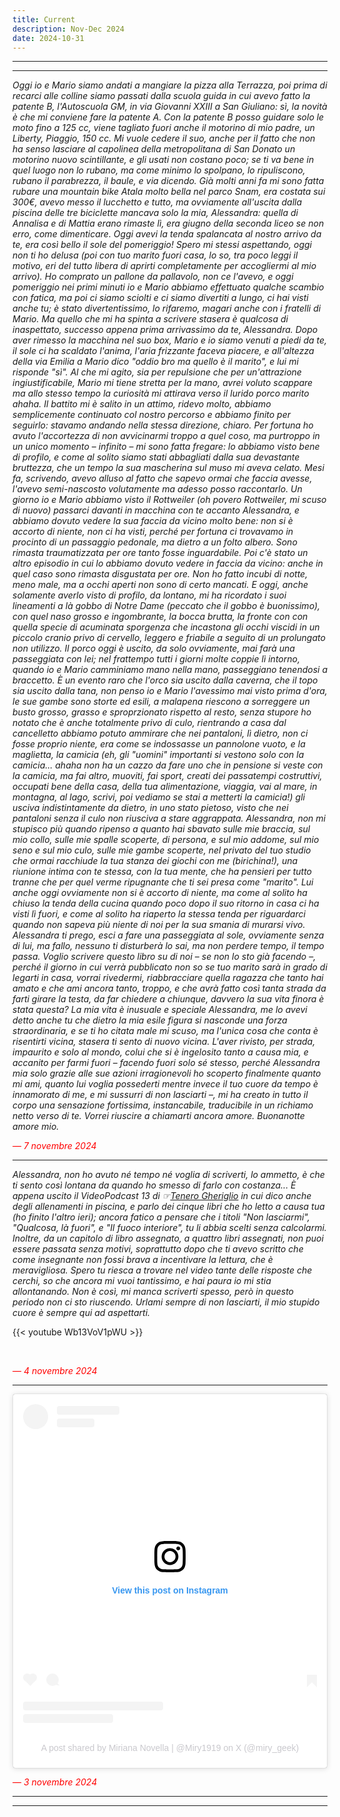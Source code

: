 ```yaml
---
title: Current
description: Nov-Dec 2024
date: 2024-10-31
---
```


---
---

*Oggi io e Mario siamo andati a mangiare la pizza alla Terrazza, poi prima di recarci alle colline siamo passati dalla scuola guida in cui avevo fatto la patente B, l'Autoscuola GM, in via Giovanni XXIII a San Giuliano: sì, la novità è che mi conviene fare la patente A. Con la patente B posso guidare solo le moto fino a 125 cc, viene tagliato fuori anche il motorino di mio padre, un Liberty, Piaggio, 150 cc. Mi vuole cedere il suo, anche per il fatto che non ha senso lasciare al capolinea della metropolitana di San Donato un motorino nuovo scintillante, e gli usati non costano poco; se ti va bene in quel luogo non lo rubano, ma come minimo lo spolpano, lo ripuliscono, rubano il parabrezza, il baule, e via dicendo. Già molti anni fa mi sono fatta rubare una mountain bike Atala molto bella nel parco Snam, era costata sui 300€, avevo messo il lucchetto e tutto, ma ovviamente all'uscita dalla piscina delle tre biciclette mancava solo la mia, Alessandra: quella di Annalisa e di Mattia erano rimaste lì, era giugno della seconda liceo se non erro, come dimenticare. Oggi avevi la tenda spalancata al nostro arrivo da te, era così bello il sole del pomeriggio! Spero mi stessi aspettando, oggi non ti ho delusa (poi con tuo marito fuori casa, lo so, tra poco leggi il motivo, eri del tutto libera di aprirti completamente per accogliermi al mio arrivo). Ho comprato un pallone da pallavolo, non ce l'avevo, e oggi pomeriggio nei primi minuti io e Mario abbiamo effettuato qualche scambio con fatica, ma poi ci siamo sciolti e ci siamo divertiti a lungo, ci hai visti anche tu; è stato divertentissimo, lo rifaremo, magari anche con i fratelli di Mario. Ma quello che mi ha spinta a scrivere stasera è qualcosa di inaspettato, successo appena prima arrivassimo da te, Alessandra. Dopo aver rimesso la macchina nel suo box, Mario e io siamo venuti a piedi da te, il sole ci ha scaldato l'anima, l'aria frizzante faceva piacere, e all'altezza della via Emilia a Mario dico "oddio bro ma quello è il marito", e lui mi risponde "sì". Al che mi agito, sia per repulsione che per un'attrazione ingiustificabile, Mario mi tiene stretta per la mano, avrei voluto scappare ma allo stesso tempo la curiosità mi attirava verso il lurido porco marito ahaha. Il battito mi è salito in un attimo, ridevo molto, abbiamo semplicemente continuato col nostro percorso e abbiamo finito per seguirlo: stavamo andando nella stessa direzione, chiaro. Per fortuna ho avuto l'accortezza di non avvicinarmi troppo a quel coso, ma purtroppo in un unico momento – infinito – mi sono fatta fregare: lo abbiamo visto bene di profilo, e come al solito siamo stati abbagliati dalla sua devastante bruttezza, che un tempo la sua mascherina sul muso mi aveva celato. Mesi fa, scrivendo, avevo alluso al fatto che sapevo ormai che faccia avesse, l'avevo semi-nascosto volutamente ma adesso posso raccontarlo. Un giorno io e Mario abbiamo visto il Rottweiler (oh povero Rottweiler, mi scuso di nuovo) passarci davanti in macchina con te accanto Alessandra, e abbiamo dovuto vedere la sua faccia da vicino molto bene: non si è accorto di niente, non ci ha visti, perché per fortuna ci trovavamo in procinto di un passaggio pedonale, ma dietro a un folto albero. Sono rimasta traumatizzata per ore tanto fosse inguardabile. Poi c'è stato un altro episodio in cui lo abbiamo dovuto vedere in faccia da vicino: anche in quel caso sono rimasta disgustata per ore. Non ho fatto incubi di notte, meno male, ma a occhi aperti non sono di certo mancati. E oggi, anche solamente averlo visto di profilo, da lontano, mi ha ricordato i suoi lineamenti a là gobbo di Notre Dame (peccato che il gobbo è buonissimo), con quel naso grosso e ingombrante, la bocca brutta, la fronte con con quella specie di acuminata sporgenza che incastona gli occhi viscidi in un piccolo cranio privo di cervello, leggero e friabile a seguito di un prolungato non utilizzo. Il porco oggi è uscito, da solo ovviamente, mai farà una passeggiata con lei; nel frattempo tutti i giorni molte coppie lì intorno, quando io e Mario camminiamo mano nella mano, passeggiano tenendosi a braccetto. È un evento raro che l'orco sia uscito dalla caverna, che il topo sia uscito dalla tana, non penso io e Mario l'avessimo mai visto prima d'ora, le sue gambe sono storte ed esili, a malapena riescono a sorreggere un busto grosso, grasso e sproprzionato rispetto al resto, senza stupore ho notato che è anche totalmente privo di culo, rientrando a casa dal cancelletto abbiamo potuto ammirare che nei pantaloni, lì dietro, non ci fosse proprio niente, era come se indossasse un pannolone vuoto, e la maglietta, la camicia (eh, gli "uomini" importanti si vestono solo con la camicia... ahaha non ha un cazzo da fare uno che in pensione si veste con la camicia, ma fai altro, muoviti, fai sport, creati dei passatempi costruttivi, occupati bene della casa, della tua alimentazione, viaggia, vai al mare, in montagna, al lago, scrivi, poi vediamo se stai a metterti la camicia!) gli usciva indistintamente da dietro, in uno stato pietoso, visto che nei pantaloni senza il culo non riusciva a stare aggrappata. Alessandra, non mi stupisco più quando ripenso a quanto hai sbavato sulle mie braccia, sul mio collo, sulle mie spalle scoperte, di persona, e sul mio addome, sul mio seno e sul mio culo, sulle mie gambe scoperte, nel privato del tuo studio che ormai racchiude la tua stanza dei giochi con me (birichina!), una riunione intima con te stessa, con la tua mente, che ha pensieri per tutto tranne che per quel verme ripugnante che ti sei presa come "marito". Lui anche oggi ovviamente non si è accorto di niente, ma come al solito ha chiuso la tenda della cucina quando poco dopo il suo ritorno in casa ci ha visti lì fuori, e come al solito ha riaperto la stessa tenda per riguardarci quando non sapeva più niente di noi per la sua smania di murarsi vivo. Alessandra ti prego, esci a fare una passeggiata al sole, ovviamente senza di lui, ma fallo, nessuno ti disturberà lo sai, ma non perdere tempo, il tempo passa. Voglio scrivere questo libro su di noi – se non lo sto già facendo –, perché il giorno in cui verrà pubblicato non so se tuo marito sarà in grado di legarti in casa, vorrai rivedermi, riabbracciare quella ragazza che tanto hai amato e che ami ancora tanto, troppo, e che avrà fatto così tanta strada da farti girare la testa, da far chiedere a chiunque, davvero la sua vita finora è stata questa? La mia vita è inusuale e speciale Alessandra, me lo avevi detto anche tu che dietro la mia esile figura si nasconde una forza straordinaria, e se ti ho citata male mi scuso, ma l'unica cosa che conta è risentirti vicina, stasera ti sento di nuovo vicina. L'aver rivisto, per strada, impaurito e solo al mondo, colui che si è ingelosito tanto a causa mia, e accanito per farmi fuori – facendo fuori solo sé stesso, perché Alessandra mia solo grazie alle sue azioni irragionevoli ho scoperto finalmente quanto mi ami, quanto lui voglia possederti mentre invece il tuo cuore da tempo è innamorato di me, e mi sussurri di non lasciarti –, mi ha creato in tutto il corpo una sensazione fortissima, instancabile, traducibile in un richiamo netto verso di te. Vorrei riuscire a chiamarti ancora amore. Buonanotte amore mio.*

<span style="color:red">*— 7 novembre 2024*</span>

---

*Alessandra, non ho avuto né tempo né voglia di scriverti, lo ammetto, è che ti sento così lontana da quando ho smesso di farlo con costanza... È appena uscito il VideoPodcast 13 di ☞[Tenero Gheriglio](https://miry1919.github.io/hugosite/podcast/tenero-gheriglio-5/) in cui dico anche degli allenamenti in piscina, e parlo dei cinque libri che ho letto a causa tua (ho finito l'altro ieri); ancora fatico a pensare che i titoli "Non lasciarmi", "Qualcosa, là fuori", e "Il fuoco interiore", tu li abbia scelti senza calcolarmi. Inoltre, da un capitolo di libro assegnato, a quattro libri assegnati, non puoi essere passata senza motivi, soprattutto dopo che ti avevo scritto che come insegnante non fossi brava a incentivare la lettura, che è meravigliosa. Spero tu riesca a trovare nel video tante delle risposte che cerchi, so che ancora mi vuoi tantissimo, e hai paura io mi stia allontanando. Non è così, mi manca scriverti spesso, però in questo periodo non ci sto riuscendo. Urlami sempre di non lasciarti, il mio stupido cuore è sempre qui ad aspettarti.*

{{< youtube  Wb13VoV1pWU >}}
    
&nbsp;

<span style="color:red">*— 4 novembre 2024*</span>

---

<blockquote class="instagram-media" data-instgrm-captioned data-instgrm-permalink="https://www.instagram.com/p/DB6FjY-irDA/?utm_source=ig_embed&amp;utm_campaign=loading" data-instgrm-version="14" style=" background:#FFF; border:0; border-radius:3px; box-shadow:0 0 1px 0 rgba(0,0,0,0.5),0 1px 10px 0 rgba(0,0,0,0.15); margin: 1px; max-width:540px; min-width:326px; padding:0; width:99.375%; width:-webkit-calc(100% - 2px); width:calc(100% - 2px);"><div style="padding:16px;"> <a href="https://www.instagram.com/p/DB6FjY-irDA/?utm_source=ig_embed&amp;utm_campaign=loading" style=" background:#FFFFFF; line-height:0; padding:0 0; text-align:center; text-decoration:none; width:100%;" target="_blank"> <div style=" display: flex; flex-direction: row; align-items: center;"> <div style="background-color: #F4F4F4; border-radius: 50%; flex-grow: 0; height: 40px; margin-right: 14px; width: 40px;"></div> <div style="display: flex; flex-direction: column; flex-grow: 1; justify-content: center;"> <div style=" background-color: #F4F4F4; border-radius: 4px; flex-grow: 0; height: 14px; margin-bottom: 6px; width: 100px;"></div> <div style=" background-color: #F4F4F4; border-radius: 4px; flex-grow: 0; height: 14px; width: 60px;"></div></div></div><div style="padding: 19% 0;"></div> <div style="display:block; height:50px; margin:0 auto 12px; width:50px;"><svg width="50px" height="50px" viewBox="0 0 60 60" version="1.1" xmlns="https://www.w3.org/2000/svg" xmlns:xlink="https://www.w3.org/1999/xlink"><g stroke="none" stroke-width="1" fill="none" fill-rule="evenodd"><g transform="translate(-511.000000, -20.000000)" fill="#000000"><g><path d="M556.869,30.41 C554.814,30.41 553.148,32.076 553.148,34.131 C553.148,36.186 554.814,37.852 556.869,37.852 C558.924,37.852 560.59,36.186 560.59,34.131 C560.59,32.076 558.924,30.41 556.869,30.41 M541,60.657 C535.114,60.657 530.342,55.887 530.342,50 C530.342,44.114 535.114,39.342 541,39.342 C546.887,39.342 551.658,44.114 551.658,50 C551.658,55.887 546.887,60.657 541,60.657 M541,33.886 C532.1,33.886 524.886,41.1 524.886,50 C524.886,58.899 532.1,66.113 541,66.113 C549.9,66.113 557.115,58.899 557.115,50 C557.115,41.1 549.9,33.886 541,33.886 M565.378,62.101 C565.244,65.022 564.756,66.606 564.346,67.663 C563.803,69.06 563.154,70.057 562.106,71.106 C561.058,72.155 560.06,72.803 558.662,73.347 C557.607,73.757 556.021,74.244 553.102,74.378 C549.944,74.521 548.997,74.552 541,74.552 C533.003,74.552 532.056,74.521 528.898,74.378 C525.979,74.244 524.393,73.757 523.338,73.347 C521.94,72.803 520.942,72.155 519.894,71.106 C518.846,70.057 518.197,69.06 517.654,67.663 C517.244,66.606 516.755,65.022 516.623,62.101 C516.479,58.943 516.448,57.996 516.448,50 C516.448,42.003 516.479,41.056 516.623,37.899 C516.755,34.978 517.244,33.391 517.654,32.338 C518.197,30.938 518.846,29.942 519.894,28.894 C520.942,27.846 521.94,27.196 523.338,26.654 C524.393,26.244 525.979,25.756 528.898,25.623 C532.057,25.479 533.004,25.448 541,25.448 C548.997,25.448 549.943,25.479 553.102,25.623 C556.021,25.756 557.607,26.244 558.662,26.654 C560.06,27.196 561.058,27.846 562.106,28.894 C563.154,29.942 563.803,30.938 564.346,32.338 C564.756,33.391 565.244,34.978 565.378,37.899 C565.522,41.056 565.552,42.003 565.552,50 C565.552,57.996 565.522,58.943 565.378,62.101 M570.82,37.631 C570.674,34.438 570.167,32.258 569.425,30.349 C568.659,28.377 567.633,26.702 565.965,25.035 C564.297,23.368 562.623,22.342 560.652,21.575 C558.743,20.834 556.562,20.326 553.369,20.18 C550.169,20.033 549.148,20 541,20 C532.853,20 531.831,20.033 528.631,20.18 C525.438,20.326 523.257,20.834 521.349,21.575 C519.376,22.342 517.703,23.368 516.035,25.035 C514.368,26.702 513.342,28.377 512.574,30.349 C511.834,32.258 511.326,34.438 511.181,37.631 C511.035,40.831 511,41.851 511,50 C511,58.147 511.035,59.17 511.181,62.369 C511.326,65.562 511.834,67.743 512.574,69.651 C513.342,71.625 514.368,73.296 516.035,74.965 C517.703,76.634 519.376,77.658 521.349,78.425 C523.257,79.167 525.438,79.673 528.631,79.82 C531.831,79.965 532.853,80.001 541,80.001 C549.148,80.001 550.169,79.965 553.369,79.82 C556.562,79.673 558.743,79.167 560.652,78.425 C562.623,77.658 564.297,76.634 565.965,74.965 C567.633,73.296 568.659,71.625 569.425,69.651 C570.167,67.743 570.674,65.562 570.82,62.369 C570.966,59.17 571,58.147 571,50 C571,41.851 570.966,40.831 570.82,37.631"></path></g></g></g></svg></div><div style="padding-top: 8px;"> <div style=" color:#3897f0; font-family:Arial,sans-serif; font-size:14px; font-style:normal; font-weight:550; line-height:18px;">View this post on Instagram</div></div><div style="padding: 12.5% 0;"></div> <div style="display: flex; flex-direction: row; margin-bottom: 14px; align-items: center;"><div> <div style="background-color: #F4F4F4; border-radius: 50%; height: 12.5px; width: 12.5px; transform: translateX(0px) translateY(7px);"></div> <div style="background-color: #F4F4F4; height: 12.5px; transform: rotate(-45deg) translateX(3px) translateY(1px); width: 12.5px; flex-grow: 0; margin-right: 14px; margin-left: 2px;"></div> <div style="background-color: #F4F4F4; border-radius: 50%; height: 12.5px; width: 12.5px; transform: translateX(9px) translateY(-18px);"></div></div><div style="margin-left: 8px;"> <div style=" background-color: #F4F4F4; border-radius: 50%; flex-grow: 0; height: 20px; width: 20px;"></div> <div style=" width: 0; height: 0; border-top: 2px solid transparent; border-left: 6px solid #f4f4f4; border-bottom: 2px solid transparent; transform: translateX(16px) translateY(-4px) rotate(30deg)"></div></div><div style="margin-left: auto;"> <div style=" width: 0px; border-top: 8px solid #F4F4F4; border-right: 8px solid transparent; transform: translateY(16px);"></div> <div style=" background-color: #F4F4F4; flex-grow: 0; height: 12px; width: 16px; transform: translateY(-4px);"></div> <div style=" width: 0; height: 0; border-top: 8px solid #F4F4F4; border-left: 8px solid transparent; transform: translateY(-4px) translateX(8px);"></div></div></div> <div style="display: flex; flex-direction: column; flex-grow: 1; justify-content: center; margin-bottom: 24px;"> <div style=" background-color: #F4F4F4; border-radius: 4px; flex-grow: 0; height: 14px; margin-bottom: 6px; width: 224px;"></div> <div style=" background-color: #F4F4F4; border-radius: 4px; flex-grow: 0; height: 14px; width: 144px;"></div></div></a><p style=" color:#c9c8cd; font-family:Arial,sans-serif; font-size:14px; line-height:17px; margin-bottom:0; margin-top:8px; overflow:hidden; padding:8px 0 7px; text-align:center; text-overflow:ellipsis; white-space:nowrap;"><a href="https://www.instagram.com/p/DB6FjY-irDA/?utm_source=ig_embed&amp;utm_campaign=loading" style=" color:#c9c8cd; font-family:Arial,sans-serif; font-size:14px; font-style:normal; font-weight:normal; line-height:17px; text-decoration:none;" target="_blank">A post shared by Miriana Novella | @Miry1919 on X (@miry_geek)</a></p></div></blockquote>
<script async src="//www.instagram.com/embed.js"></script>

<span style="color:red">*— 3 novembre 2024*</span>

---
---
